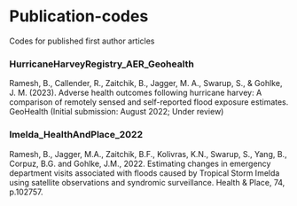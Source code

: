 # Publication-codes
Codes for published first author articles

### HurricaneHarveyRegistry_AER_Geohealth
Ramesh, B., Callender, R., Zaitchik, B., Jagger, M. A., Swarup, S., & Gohlke, J. M. (2023). Adverse health outcomes following hurricane harvey: A comparison of remotely sensed and self-reported flood exposure estimates. GeoHealth (Initial submission: August 2022; Under review)

### Imelda_HealthAndPlace_2022
Ramesh, B., Jagger, M.A., Zaitchik, B.F., Kolivras, K.N., Swarup, S., Yang, B., Corpuz, B.G. and Gohlke, J.M., 2022. Estimating changes in emergency department visits associated with floods caused by Tropical Storm Imelda using satellite observations and syndromic surveillance. Health & Place, 74, p.102757.
